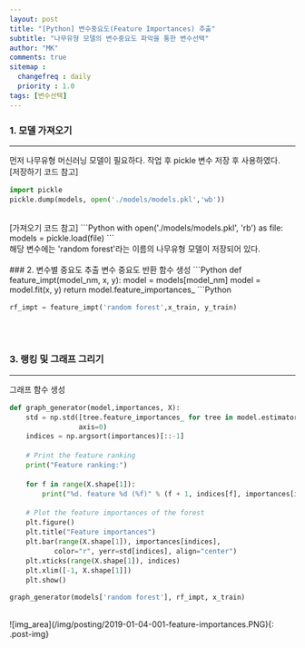```yaml
---
layout: post
title: "[Python] 변수중요도(Feature Importances) 추출"
subtitle: "나무유형 모델의 변수중요도 파악을 통한 변수선택"
author: "MK"
comments: true
sitemap :
  changefreq : daily
  priority : 1.0
tags: [변수선택]
---
```


### 1. 모델 가져오기
---
먼저 나무유형 머신러닝 모델이 필요하다. 작업 후 pickle 변수 저장 후 사용하였다.
<br>
[저장하기 코드 참고]
```Python
import pickle
pickle.dump(models, open('./models/models.pkl','wb'))
```
<br>
[가져오기 코드 참고]
```Python
with open('./models/models.pkl', 'rb') as file:
    models = pickle.load(file)
```
<br>
해당 변수에는 'random forest'라는 이름의 나무유형 모델이 저장되어 있다.
<br><br>
### 2. 변수별 중요도 추출
변수 중요도 반환 함수 생성
```Python
def feature_impt(model_nm, x, y):
    model = models[model_nm]
    model = model.fit(x, y)
    return model.feature_importances_
```Python
<br>

```Python
rf_impt = feature_impt('random forest',x_train, y_train)
```
<br><br>
### 3. 랭킹 및 그래프 그리기
---
그래프 함수 생성
```Python
def graph_generator(model,importances, X):
    std = np.std([tree.feature_importances_ for tree in model.estimators_],
                 axis=0)
    indices = np.argsort(importances)[::-1]

    # Print the feature ranking
    print("Feature ranking:")

    for f in range(X.shape[1]):
        print("%d. feature %d (%f)" % (f + 1, indices[f], importances[indices[f]]))

    # Plot the feature importances of the forest
    plt.figure()
    plt.title("Feature importances")
    plt.bar(range(X.shape[1]), importances[indices],
           color="r", yerr=std[indices], align="center")
    plt.xticks(range(X.shape[1]), indices)
    plt.xlim([-1, X.shape[1]])
    plt.show()
```

```Python
graph_generator(models['random forest'], rf_impt, x_train)
```
<br>
![img_area](/img/posting/2019-01-04-001-feature-importances.PNG){: .post-img}
